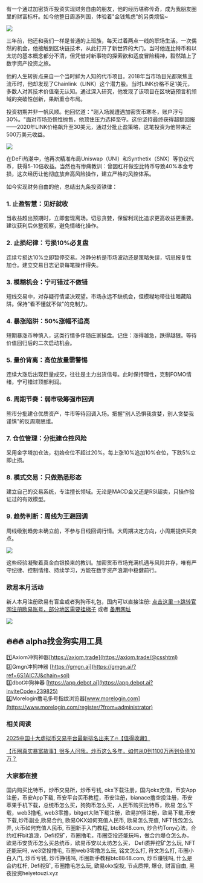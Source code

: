 有一个通过加密货币投资实现财务自由的朋友，他的经历堪称传奇，成为我朋友圈里的财富标杆。如今他整日周游列国，体验着"金钱焦虑"的另类烦恼~

![](https://ac63e02.webp.li/chaobifacaidemijue-001.png)

三年前，他还和我们一样是普通的上班族，每天过着两点一线的职场生活。一次偶然的机会，他接触到区块链技术，从此打开了新世界的大门。当时他连比特币和以太坊的基本概念都分不清，但凭借对新事物的探索欲和适度冒险精神，毅然踏上了数字资产投资之旅。

他的人生转折点来自一个当时鲜为人知的代币项目。2018年当市场目光都聚焦主流币时，他却发现了Chainlink（LINK）这个潜力股。当时LINK价格不足1美元，多数人对其技术价值毫无认知。通过深入研究，他发现了该项目在区块链预言机领域的突破性创新，果断重仓布局。

投资初期并非一帆风顺。他回忆道："刚入场就遭遇加密货币寒冬，账户浮亏30%。"面对市场恐慌性抛售，他顶住压力选择坚守。这份坚持最终获得超额回报——2020年LINK价格飙升至30美元，通过分批止盈策略，这笔投资为他带来近500万美元收益。

![](https://ac63e02.webp.li/chaobifacaidemijue-002.png)

在DeFi热潮中，他再次精准布局Uniswap（UNI）和Synthetix（SNX）等协议代币，获得5-10倍收益。当然也有惨痛教训：曾因杠杆做空比特币导致40%本金亏损，这次经历让他彻底放弃高风险操作，建立严格的风控体系。

如今实现财务自由的他，总结出九条投资铁律：

### 1. 止盈智慧：见好就收
当收益超出预期时，立即套现离场。切忌贪婪，保留利润比追求更高收益更重要。建议获利后休整观察，避免情绪化操作。

### 2. 止损纪律：亏损10%必复盘
连续亏损达10%立即暂停交易。冷静分析是市场波动还是策略失误，切忌报复性加仓。建立交易日志记录每笔操作得失。

### 3. 模糊机会：宁可错过不做错
短线交易中，对存疑行情坚决观望。市场永远不缺机会，但模糊地带往往暗藏陷阱。保持"看不懂就不做"的克制力。

### 4. 暴涨陷阱：50%涨幅不追高
短期暴涨币种慎入，这类行情多伴随庄家操盘。记住：涨得越急，跌得越狠。等待价值回归后的二次启动机会。

### 5. 量价背离：高位放量需警惕
连续大涨后出现巨量成交，往往是主力出货信号。此时保持理性，克制FOMO情绪，宁可错过顶部利润。

### 6. 周期节奏：弱市吸筹强市回调
熊市分批建仓优质资产，牛市等待回调入场。把握"别人恐惧我贪婪，别人贪婪我谨慎"的反周期思维。

### 7. 仓位管理：分批建仓控风险
采用金字塔加仓法，初始仓位不超过20%。每上涨10%追加10%仓位，下跌5%立即止损。

### 8. 模式交易：只做熟悉形态
建立自己的交易系统，专注擅长领域。无论是MACD金叉还是RSI超卖，只操作验证过的有效模型。

### 9. 趋势判断：周线为王避回调
周线级别趋势未确立前，不参与日线回调行情。大周期决定方向，小周期提供买卖点。

![](https://ac63e02.webp.li/chaobifacaidemijue-003.png)

这些经验凝聚着真金白银换来的教训。加密货币市场充满机遇与风险并存，唯有严守纪律、控制情绪、持续学习，方能在数字资产浪潮中稳健前行。


### 欧易本月活动
新人本月注册欧易有盲盒或者狗狗币礼包，国内可以直接注册:  [点击这里–>跳转官网注册欧易账号，部分地区需要挂梯子](https://www.okx.com/zh-hans/join/74873351)  或者 [备用网址](https://www.chouyi.world/zh-hans/join/18639032)

[![](https://fe095ec.webp.li/top-10-exchanges-001.jpg)](https://www.chouyi.world/zh-hans/join/18639032)



## 🔥🔥🔥 alpha找金狗实用工具
1️⃣Axiom冲狗神器[https://axiom.trade](https://axiom.trade/@csshtml)  
2️⃣Gmgn冲狗神器 [https://gmgn.ai](https://gmgn.ai/?ref=6S1AIC7J&chain=sol)  
3️⃣dbot冲狗神器 [https://app.debot.ai](https://app.debot.ai?inviteCode=239825)  
4️⃣Morelogin撸毛多号指纹浏览器[www.morelogin.com](https://www.morelogin.com/register/?from=administrator)  



### 相关阅读
[2025中国十大虚拟币交易平台最新排名出来了🔥【值得收藏】](https://btc8848.com/top-10-exchanges/)

[【币圈真实暴富故事】很多人问我，炒币这么多年，如何从0到1100万再到负债10万？](https://heiyetouzi.xyz/biquanstory001/)


### 大家都在搜
国内购买比特币，炒币交易所，炒币亏钱, okx下载注册，国内okx充值，币安App注册，币安App下载, 币安平台买币教程，币安注册，bianace撸空投注册，币安苹果手机下载，总统币怎么买，狗狗币怎么买，人民币购买比特币，欧易 怎么下载，web3撸毛, web3零撸，bitget大陆下载注册，欧易护照注册，欧易下载,币安下载,炒币副业,欧易合约, 欧易OKX如何充值人民币, 欧易怎么充值, NFT钱包怎么弄, 火币如何充值人民币, 币圈新手入门教程, btc8848.com, 炒合约Tony心法，合约杠杆bit浪浪，Defi挖矿，币圈撸毛，币圈空投还能玩吗，做合约爆仓怎么办，欧易币安货币怎么买总统币，欧易币安以太坊怎么买， Defi质押挖矿怎么玩, NFT还能玩吗, we3空投撸毛, 币圈web3零撸怎么玩, 铭文怎么打, 符文怎么打, 币圈小白入门, 炒币亏钱, 炒币挣钱吗, 币圈新手教程btc8848.com, 炒币赚钱吗, 什么是合约杠杆, Defi挖矿, 币圈撸毛怎么玩, 欧易okx空投, 节点质押, 爆仓, 财富自由, 黑夜投资heiyetouzi.xyz